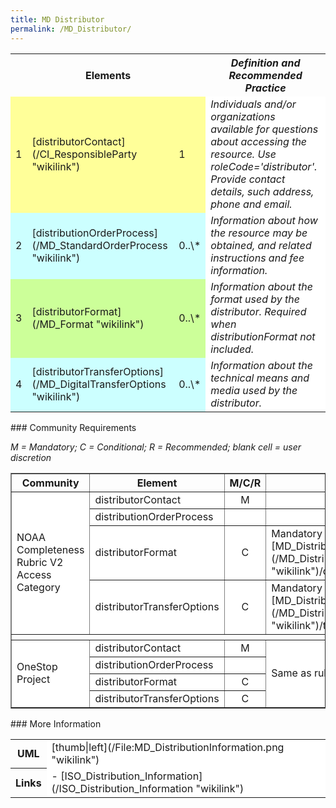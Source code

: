 ```yaml
---
title: MD Distributor
permalink: /MD_Distributor/
---
```


<table class="wikitable">
<tr>
<th colspan="3">
Elements

</th>
<th>
<i>Definition and Recommended Practice</i>

</th>
</tr>
<tr>
<td bgcolor="FFFF99">
1

</td>
<td bgcolor="FFFF99">
[distributorContact](/CI_ResponsibleParty "wikilink")

</td>
<td bgcolor="FFFF99">
1

</td>
<td bgcolor="FFFFFF">
<i>Individuals and/or organizations available for questions about accessing the resource. Use roleCode='distributor'. Provide contact details, such address, phone and email.</i>

</td>
</tr>
<tr>
<td bgcolor="CCFFFF">
2

</td>
<td bgcolor="CCFFFF">
[distributionOrderProcess](/MD_StandardOrderProcess "wikilink")

</td>
<td bgcolor="CCFFFF">
0..\*

</td>
<td bgcolor="FFFFFF">
<i>Information about how the resource may be obtained, and related instructions and fee information.</i>

</td>
</tr>
<tr>
<td bgcolor="CCFF99">
3

</td>
<td bgcolor="CCFF99">
[distributorFormat](/MD_Format "wikilink")

</td>
<td bgcolor="CCFF99">
0..\*

</td>
<td bgcolor="FFFFFF">
<i>Information about the format used by the distributor. Required when distributionFormat not included.</i>

</td>
</tr>
<tr>
<td bgcolor="CCFFFF">
4

</td>
<td bgcolor="CCFFFF">
[distributorTransferOptions](/MD_DigitalTransferOptions "wikilink")

</td>
<td bgcolor="CCFFFF">
0..\*

</td>
<td bgcolor="FFFFFF">
<i>Information about the technical means and media used by the distributor.</i>

</td>
</tr>
</table>
### Community Requirements

*M = Mandatory; C = Conditional; R = Recommended; blank cell = user discretion*

<table class="wikitable" border="1">
<tr>
<th>
Community

</th>
<th>
Element

</th>
<th>
M/C/R

</th>
<th>
Notes

</th>
</tr>
<tr bgcolor="FFFFFF" border="2">
<td rowspan="4">
NOAA Completeness Rubric V2
Access Category

</td>
<td>
distributorContact

</td>
<td align="center">
M

</td>
<td>
</td>
</tr>
<tr bgcolor="FFFFFF">
<td>
distributionOrderProcess

</td>
<td align="center">
</td>
<td>
</td>
</tr>
<tr bgcolor="FFFFFF">
<td>
distributorFormat

</td>
<td align="center">
C

</td>
<td>
Mandatory if no [MD_Distribution](/MD_Distribution "wikilink")/distributionFormat

</td>
</tr>
<tr bgcolor="FFFFFF">
<td>
distributorTransferOptions

</td>
<td align="center">
C

</td>
<td>
Mandatory if no [MD_Distribution](/MD_Distribution "wikilink")/transferOptions

</td>
</tr>
<tr>
<th colspan="6">
</th>
</tr>
<tr bgcolor="FFFFFF" border="2">
<td rowspan="4">
OneStop Project

</td>
<td>
distributorContact

</td>
<td align="center">
M

</td>
<td rowspan="4">
Same as rubric

</td>
</tr>
<tr bgcolor="FFFFFF">
<td>
distributionOrderProcess

</td>
<td align="center">
</td>
</tr>
<tr bgcolor="FFFFFF">
<td>
distributorFormat

</td>
<td align="center">
C

</td>
</tr>
<tr bgcolor="FFFFFF">
<td>
distributorTransferOptions

</td>
<td align="center">
C

</td>
</tr>
</table>
### More Information

<table class="wikitable">
<tr>
<th>
UML

</th>
<td bgcolor="FFFFFF">
[thumb|left](/File:MD_DistributionInformation.png "wikilink")

</td>
<tr>
<th>
Links

</th>
<td bgcolor="FFFFFF">
-   [ISO_Distribution_Information](/ISO_Distribution_Information "wikilink")

</table>
